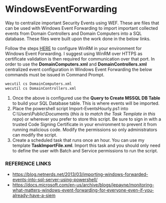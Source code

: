 # WindowsEventForwarding
Way to centralize important Security Events using WEF. 
These are files that can be used with Windows Event Forwarding to import important collected events from Domain Controllers and Domain Computers into a SQL database.
These files were built upon the work done in the below links.

Follow the steps [HERE](https://docs.microsoft.com/en-us/archive/blogs/jepayne/monitoring-what-matters-windows-event-forwarding-for-everyone-even-if-you-already-have-a-siem) to configure WinRM in your environment for Windows Event Forwarding. I suggest using WinRM over HTTPS as certificate validation is then required for communication over that port.
In order to use the __DomainComputers.xml__ and __DomainControllers.xml__ centralized event configuration in Windows Event Forwarding the below commands must be issued in Command Prompt.
```cmd
wecutil cs DomainComputers.xml
wecutil cs DomainControllers.xml
```

1. Once the above is configured use the __Query to Create MSSQL DB Table__ to build your SQL Database table. This is where events will be imported.
2. Place the powershell script Import-EventsHourly.ps1 into C:\Users\Public\Documents (_this is to match the Task Template in this repo_) or wherever you prefer to store this script. Be sure to sign in with a trusted Code Signing Certificate in your environment to prevent it from running malicious code. Modify the permissions so only administrators can modify the script.
3. Create a scheduled task that runs once an hour. You can use my template __TaskImportFile.xml__. Import this task and you should only need to define the user with Batch and Service permissions to run the script. 

### REFERENCE LINKS
- https://blog.netnerds.net/2013/03/importing-windows-forwarded-events-into-sql-server-using-powershell/
- https://docs.microsoft.com/en-us/archive/blogs/jepayne/monitoring-what-matters-windows-event-forwarding-for-everyone-even-if-you-already-have-a-siem
